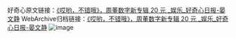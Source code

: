 好奇心原文链接：[《哎哟，不错哦》，周董数字新专辑 20 元 _娱乐_好奇心日报-晏文静](https://www.qdaily.com/articles/4565.html)
WebArchive归档链接：[《哎哟，不错哦》，周董数字新专辑 20 元 _娱乐_好奇心日报-晏文静](http://web.archive.org/web/20190623161455/https://www.qdaily.com/articles/4565.html)
![image](http://ww3.sinaimg.cn/large/007d5XDply1g3w4syxx4tj30u02rk4qp)